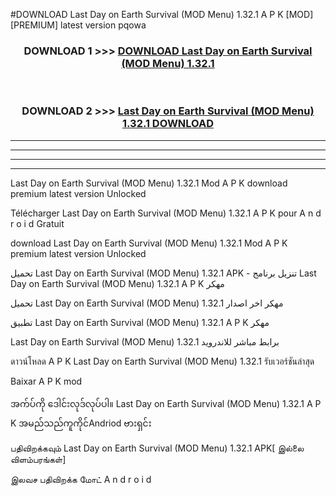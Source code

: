 #DOWNLOAD Last Day on Earth  Survival (MOD Menu) 1.32.1 A P K [MOD] [PREMIUM] latest version pqowa



<div align="center">

<h3>DOWNLOAD 1 >>> <a href="https://teeasianyam.web.app?sq=Last Day on Earth  Survival (MOD Menu) 1.32.1">DOWNLOAD Last Day on Earth  Survival (MOD Menu) 1.32.1 </a></h3><br>

<h3>DOWNLOAD 2 >>> <a href="https://teeasianyam.web.app?sq=Last Day on Earth  Survival (MOD Menu) 1.32.1 ">Last Day on Earth  Survival (MOD Menu) 1.32.1  DOWNLOAD </a></h3>

</div>


----------------------------------------------------------

----------------------------------------------------------

----------------------------------------------------------

----------------------------------------------------------


Last Day on Earth  Survival (MOD Menu) 1.32.1  Mod A P K download premium latest version Unlocked

Télécharger Last Day on Earth  Survival (MOD Menu) 1.32.1  A P K pour A n d r o i d Gratuit

download Last Day on Earth  Survival (MOD Menu) 1.32.1  Mod A P K premium latest version Unlocked

تحميل Last Day on Earth  Survival (MOD Menu) 1.32.1  APK - تنزيل برنامج Last Day on Earth  Survival (MOD Menu) 1.32.1  A P K مهكر

تحميل Last Day on Earth  Survival (MOD Menu) 1.32.1  مهكر اخر اصدار

تطبيق Last Day on Earth  Survival (MOD Menu) 1.32.1  A P K مهكر

Last Day on Earth  Survival (MOD Menu) 1.32.1  برابط مباشر للاندرويد

ดาวน์โหลด A P K Last Day on Earth  Survival (MOD Menu) 1.32.1  รับเวอร์ชันล่าสุด

Baixar A P K mod

အက်ပ်ကို ဒေါင်းလုဒ်လုပ်ပါ။ Last Day on Earth  Survival (MOD Menu) 1.32.1  A P K အမည်သည်ကူကိုင်Andriod ဗားရှင်း

பதிவிறக்கவும் Last Day on Earth  Survival (MOD Menu) 1.32.1  APK[ இல்லை விளம்பரங்கள்] 
 
இலவச பதிவிறக்க மோட் A n d r o i d



